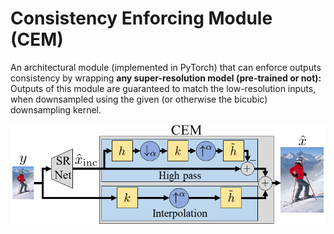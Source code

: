 # Consistency Enforcing Module (CEM)

An architectural module (implemented in PyTorch) that can enforce outputs consistency by wrapping **any super-resolution model (pre-trained or not):** Outputs of this module are guaranteed to match the low-resolution inputs, when downsampled using the given (or otherwise the bicubic) downsampling kernel.
<p align="center">
   <img src="fig_CEM_arch.png">
</p>
